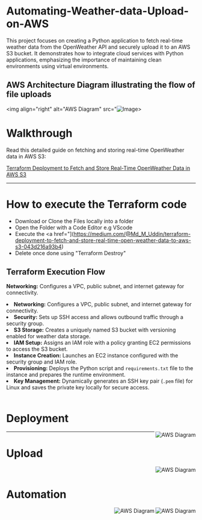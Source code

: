 # Automating-Weather-data-Upload-on-AWS
This project focuses on creating a Python application to fetch real-time weather data from the OpenWeather API and securely upload it to an AWS S3 bucket. It demonstrates how to integrate cloud services with Python applications, emphasizing the importance of maintaining clean environments using virtual environments.


## AWS Architecture Diagram illustrating the flow of file uploads
<img align="right" alt="AWS Diagram" src="![Image](https://github.com/user-attachments/assets/99654f83-d5af-45a9-8ae8-b49a57b8eb27)>

# Walkthrough 
<p>Read this detailed guide on fetching and storing real-time OpenWeather data in AWS S3:</p>
    <a href="https://medium.com/@Md_M_Uddin/terraform-deployment-to-fetch-and-store-real-time-open-weather-data-to-aws-s3-043d216a93b4">
        Terraform Deployment to Fetch and Store Real-Time OpenWeather Data in AWS S3
    </a>
<hr/>

# How to execute the Terraform code
- Download or Clone the Files locally into a folder
- Open the Folder with a Code Editor e.g VScode
- Execute the <a href="](https://medium.com/@Md_M_Uddin/terraform-deployment-to-fetch-and-store-real-time-open-weather-data-to-aws-s3-043d216a93b4)
- Delete once done using "Terraform Destroy"


## Terraform Execution Flow
  <strong>Networking:</strong> Configures a VPC, public subnet, and internet gateway for connectivity.
  <li><strong>Networking:</strong> Configures a VPC, public subnet, and internet gateway for connectivity.</li>
  <li><strong>Security:</strong> Sets up SSH access and allows outbound traffic through a security group.</li>
  <li><strong>S3 Storage:</strong> Creates a uniquely named S3 bucket with versioning enabled for weather data storage.</li>
  <li><strong>IAM Setup:</strong> Assigns an IAM role with a policy granting EC2 permissions to access the S3 bucket.</li>
  <li><strong>Instance Creation:</strong> Launches an EC2 instance configured with the security group and IAM role.</li>
  <li><strong>Provisioning:</strong> Deploys the Python script and <code>requirements.txt</code> file to the instance and prepares the runtime environment.</li>
  <li><strong>Key Management:</strong> Dynamically generates an SSH key pair (<code>.pem</code> file) for Linux and saves the private key locally for secure access.</li>

<br/>

# Deployment
<img align="right" alt="AWS Diagram" src="https://miro.medium.com/v2/resize:fit:1100/format:webp/1*Q3b7fSj6nbQhrixjW0nHQw.png">


<hr/>

# Upload
<img align="right" alt="AWS Diagram" src="https://miro.medium.com/v2/resize:fit:4800/format:webp/1*ESvWIH_2b6Sj75FPdoChZQ.png">
<br/> 


# Automation
<img align="right" alt="AWS Diagram" src="https://miro.medium.com/v2/resize:fit:1100/format:webp/1*dgURoY2bCb873ICPEcxnUg.png">
<img align="right" alt="AWS Diagram" src="https://miro.medium.com/v2/resize:fit:1100/format:webp/1*qHp_zeUpVypl05cF16zPpA.png">


